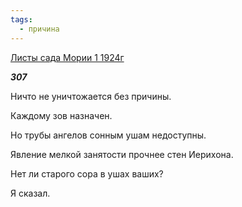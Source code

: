 ```yaml
---
tags:
  - причина
---
```

[Листы сада Мории 1 1924г](https://127.0.0.1:4002/agni/1924)

___307___

Ничто не уничтожается без причины.   

Каждому зов назначен.   

Но трубы ангелов сонным ушам недоступны.   

Явление мелкой занятости прочнее стен Иерихона.   

Нет ли старого сора в ушах ваших?   

Я сказал.   

